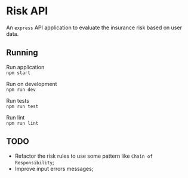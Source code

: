 # Risk API
An `express` API application to evaluate the insurance risk based on user data.

## Running
Run application  
`npm start`

Run on development  
`npm run dev`

Run tests  
`npm run test`

Run lint  
`npm run lint`

## TODO
 - Refactor the risk rules to use some pattern like `Chain of Responsibility`;
 - Improve input errors messages;
